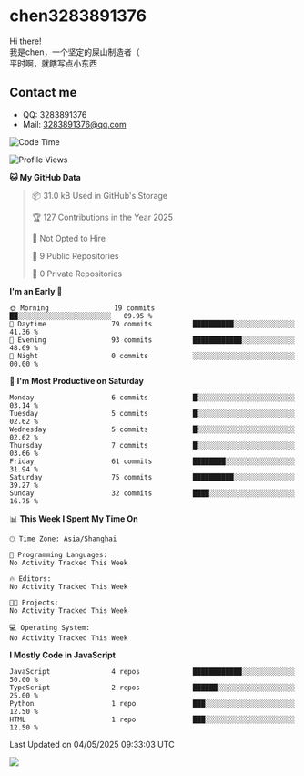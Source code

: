 # chen3283891376

Hi there!\
我是chen，一个坚定的屎山制造者（\
平时啊，就瞎写点小东西

## Contact me
- QQ: 3283891376
- Mail: [3283891376@qq.com](mailto:3283891376@qq.com)

<!--START_SECTION:waka-->
![Code Time](http://img.shields.io/badge/Code%20Time-0%20secs-blue)

![Profile Views](http://img.shields.io/badge/Profile%20Views-3-blue)

**🐱 My GitHub Data** 

> 📦 31.0 kB Used in GitHub's Storage 
 > 
> 🏆 127 Contributions in the Year 2025
 > 
> 🚫 Not Opted to Hire
 > 
> 📜 9 Public Repositories 
 > 
> 🔑 0 Private Repositories 
 > 
**I'm an Early 🐤** 

```text
🌞 Morning                19 commits          ██░░░░░░░░░░░░░░░░░░░░░░░   09.95 % 
🌆 Daytime                79 commits          ██████████░░░░░░░░░░░░░░░   41.36 % 
🌃 Evening                93 commits          ████████████░░░░░░░░░░░░░   48.69 % 
🌙 Night                  0 commits           ░░░░░░░░░░░░░░░░░░░░░░░░░   00.00 % 
```
📅 **I'm Most Productive on Saturday** 

```text
Monday                   6 commits           █░░░░░░░░░░░░░░░░░░░░░░░░   03.14 % 
Tuesday                  5 commits           █░░░░░░░░░░░░░░░░░░░░░░░░   02.62 % 
Wednesday                5 commits           █░░░░░░░░░░░░░░░░░░░░░░░░   02.62 % 
Thursday                 7 commits           █░░░░░░░░░░░░░░░░░░░░░░░░   03.66 % 
Friday                   61 commits          ████████░░░░░░░░░░░░░░░░░   31.94 % 
Saturday                 75 commits          ██████████░░░░░░░░░░░░░░░   39.27 % 
Sunday                   32 commits          ████░░░░░░░░░░░░░░░░░░░░░   16.75 % 
```


📊 **This Week I Spent My Time On** 

```text
🕑︎ Time Zone: Asia/Shanghai

💬 Programming Languages: 
No Activity Tracked This Week

🔥 Editors: 
No Activity Tracked This Week

🐱‍💻 Projects: 
No Activity Tracked This Week

💻 Operating System: 
No Activity Tracked This Week
```

**I Mostly Code in JavaScript** 

```text
JavaScript               4 repos             ████████████░░░░░░░░░░░░░   50.00 % 
TypeScript               2 repos             ██████░░░░░░░░░░░░░░░░░░░   25.00 % 
Python                   1 repo              ███░░░░░░░░░░░░░░░░░░░░░░   12.50 % 
HTML                     1 repo              ███░░░░░░░░░░░░░░░░░░░░░░   12.50 % 
```




 Last Updated on 04/05/2025 09:33:03 UTC
<!--END_SECTION:waka-->

![](https://github-readme-stats.vercel.app/api/top-langs/?username=chen3283891376&layout=compact)
